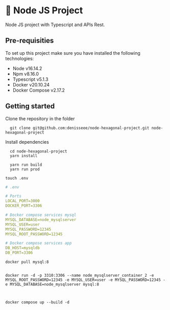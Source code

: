 # 🚀 Node JS Project

Node JS project with Typescript and APIs Rest.

## Pre-requisities

To set up this project make sure you have installed the following technologies:

- Node            v16.14.2
- Npm             v8.16.0
- Typescript      v5.1.3
- Docker          v20.10.24
- Docker Compose  v2.17.2

## Getting started

Clone the repository in the folder 

```console
  git clone git@github.com:denisseee/node-hexagonal-project.git node-hexagonal-project
```

Install dependencies

```console
  cd node-hexagonal-project
  yarn install
```

```console
  yarn run build
  yarn run prod
```

```console
touch .env
```

```yml
# .env

# Ports
LOCAL_PORT=3000
DOCKER_PORT=3306

# Docker compose services mysql
MYSQL_DATABASE=node_mysqlserver
MYSQL_USER=user
MYSQL_PASSWORD=12345
MYSQL_ROOT_PASSWORD=12345

# Docker compose services app
DB_HOST=mysqldb
DB_PORT=3306
```

```console
docker pull mysql:8
```

```console

docker run -d -p 3310:3306 --name node_mysqlserver_container_2 -e MYSQL_ROOT_PASSWORD=12345 -e MYSQL_USER=user -e MYSQL_PASSWORD=12345 -e MYSQL_DATABASE=node_mysqlserver mysql:8



docker compose up --build -d
```